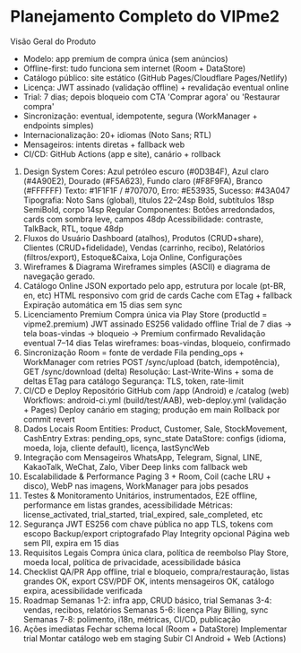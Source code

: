 # Planejamento Completo do VIPme2

Visão Geral do Produto
- Modelo: app premium de compra única (sem anúncios)
- Offline-first: tudo funciona sem internet (Room + DataStore)
- Catálogo público: site estático (GitHub Pages/Cloudflare Pages/Netlify)
- Licença: JWT assinado (validação offline) + revalidação eventual online
- Trial: 7 dias; depois bloqueio com CTA 'Comprar agora' ou 'Restaurar compra'
- Sincronização: eventual, idempotente, segura (WorkManager + endpoints simples)
- Internacionalização: 20+ idiomas (Noto Sans; RTL)
- Mensageiros: intents diretas + fallback web
- CI/CD: GitHub Actions (app e site), canário + rollback
1) Design System
Cores: Azul petróleo escuro (#0D3B4F), Azul claro (#4A90E2), Dourado (#F5A623), Fundo claro (#F8F9FA), Branco (#FFFFFF)
Texto: #1F1F1F / #707070, Erro: #E53935, Sucesso: #43A047
Tipografia: Noto Sans (global), títulos 22–24sp Bold, subtítulos 18sp SemiBold, corpo 14sp Regular
Componentes: Botões arredondados, cards com sombra leve, campos 48dp
Acessibilidade: contraste, TalkBack, RTL, toque 48dp
2) Fluxos do Usuário
Dashboard (atalhos), Produtos (CRUD+share), Clientes (CRUD+fidelidade), Vendas (carrinho, recibo), Relatórios (filtros/export), Estoque&Caixa, Loja Online, Configurações
3) Wireframes & Diagrama
Wireframes simples (ASCII) e diagrama de navegação gerado.
4) Catálogo Online
JSON exportado pelo app, estrutura por locale (pt-BR, en, etc)
HTML responsivo com grid de cards
Cache com ETag + fallback
Expiração automática em 15 dias sem sync
5) Licenciamento Premium
Compra única via Play Store (productId = vipme2.premium)
JWT assinado ES256 validado offline
Trial de 7 dias → tela boas-vindas → bloqueio → Premium confirmado
Revalidação eventual 7–14 dias
Telas wireframes: boas-vindas, bloqueio, confirmado
6) Sincronização
Room = fonte de verdade
Fila pending_ops + WorkManager com retries
POST /sync/upload (batch, idempotência), GET /sync/download (delta)
Resolução: Last-Write-Wins + soma de deltas
ETag para catálogo
Segurança: TLS, token, rate-limit
7) CI/CD e Deploy
Repositório GitHub com /app (Android) e /catalog (web)
Workflows: android-ci.yml (build/test/AAB), web-deploy.yml (validação + Pages)
Deploy canário em staging; produção em main
Rollback por commit revert
8) Dados Locais
Room Entities: Product, Customer, Sale, StockMovement, CashEntry
Extras: pending_ops, sync_state
DataStore: configs (idioma, moeda, loja, cliente default), licença, lastSyncWeb
9) Integração com Mensageiros
WhatsApp, Telegram, Signal, LINE, KakaoTalk, WeChat, Zalo, Viber
Deep links com fallback web
10) Escalabilidade & Performance
Paging 3 + Room, Coil (cache LRU + disco), WebP nas imagens, WorkManager para jobs pesados
11) Testes & Monitoramento
Unitários, instrumentados, E2E offline, performance em listas grandes, acessibilidade
Métricas: license_activated, trial_started, trial_expired, sale_completed, etc
12) Segurança
JWT ES256 com chave pública no app
TLS, tokens com escopo
Backup/export criptografado
Play Integrity opcional
Página web sem PII, expira em 15 dias
13) Requisitos Legais
Compra única clara, política de reembolso Play Store, moeda local, política de privacidade, acessibilidade básica
14) Checklist QA/PR
App offline, trial e bloqueio, compra/restauração, listas grandes OK, export CSV/PDF OK, intents mensageiros OK, catálogo expira, acessibilidade verificada
15) Roadmap
Semanas 1-2: infra app, CRUD básico, trial
Semanas 3-4: vendas, recibos, relatórios
Semanas 5-6: licença Play Billing, sync
Semanas 7-8: polimento, i18n, métricas, CI/CD, publicação
16) Ações imediatas
Fechar schema local (Room + DataStore)
Implementar trial
Montar catálogo web em staging
Subir CI Android + Web (Actions)

